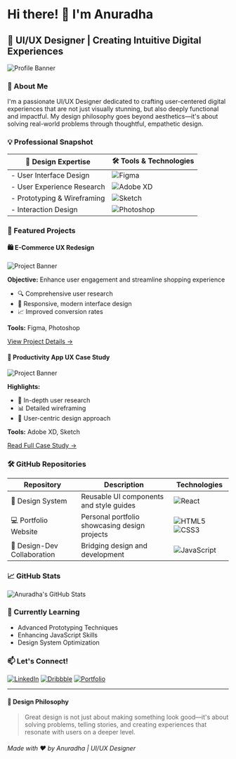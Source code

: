 # Hi there! 👋 I'm Anuradha

## 🌈 UI/UX Designer | Creating Intuitive Digital Experiences

![Profile Banner](https://via.placeholder.com/1000x300.png?text=Anuradha+|+UI/UX+Design)

### 🚀 About Me

I'm a passionate UI/UX Designer dedicated to crafting user-centered digital experiences that are not just visually stunning, but also deeply functional and impactful. My design philosophy goes beyond aesthetics—it's about solving real-world problems through thoughtful, empathetic design.

### 💡 Professional Snapshot

| 🎨 **Design Expertise** | 🛠 **Tools & Technologies** |
|------------------------|----------------------------|
| - User Interface Design | ![Figma](https://img.shields.io/badge/Figma-F24E1E?style=flat&logo=figma&logoColor=white) |
| - User Experience Research | ![Adobe XD](https://img.shields.io/badge/Adobe%20XD-470137?style=flat&logo=Adobe%20XD&logoColor=#FF61F6) |
| - Prototyping & Wireframing | ![Sketch](https://img.shields.io/badge/Sketch-FFB387?style=flat&logo=sketch&logoColor=black) |
| - Interaction Design | ![Photoshop](https://img.shields.io/badge/Adobe%20Photoshop-31A8FF?style=flat&logo=Adobe%20Photoshop&logoColor=black) |

### 🌟 Featured Projects

#### 🛍️ E-Commerce UX Redesign
![Project Banner](https://via.placeholder.com/800x300.png?text=E-Commerce+Redesign)

**Objective:** Enhance user engagement and streamline shopping experience
- 🔍 Comprehensive user research
- 🎨 Responsive, modern interface design
- 📈 Improved conversion rates

**Tools:** Figma, Photoshop

[View Project Details →](#)

#### 📱 Productivity App UX Case Study
![Project Banner](https://via.placeholder.com/800x300.png?text=Productivity+App+UX)

**Highlights:**
- 🧠 In-depth user research
- 📊 Detailed wireframing
- 🚀 User-centric design approach

**Tools:** Adobe XD, Sketch

[Read Full Case Study →](#)

### 🛠 GitHub Repositories

| Repository | Description | Technologies |
|-----------|-------------|--------------|
| 🎨 Design System | Reusable UI components and style guides | ![React](https://img.shields.io/badge/React-61DAFB?style=flat&logo=react&logoColor=black) |
| 💻 Portfolio Website | Personal portfolio showcasing design projects | ![HTML5](https://img.shields.io/badge/HTML5-E34F26?style=flat&logo=html5&logoColor=white) ![CSS3](https://img.shields.io/badge/CSS3-1572B6?style=flat&logo=css3&logoColor=white) |
| 🤝 Design-Dev Collaboration | Bridging design and development | ![JavaScript](https://img.shields.io/badge/JavaScript-F7DF1E?style=flat&logo=javascript&logoColor=black) |

### 📈 GitHub Stats

![Anuradha's GitHub Stats](https://github-readme-stats.vercel.app/api?username=yourusername&show_icons=true&theme=radical)

### 🌱 Currently Learning

- Advanced Prototyping Techniques
- Enhancing JavaScript Skills
- Design System Optimization

### 📫 Let's Connect!

[![LinkedIn](https://img.shields.io/badge/LinkedIn-0A66C2?style=for-the-badge&logo=linkedin&logoColor=white)](#)
[![Dribbble](https://img.shields.io/badge/Dribbble-EA4C89?style=for-the-badge&logo=dribbble&logoColor=white)](#)
[![Portfolio](https://img.shields.io/badge/Portfolio-000000?style=for-the-badge&logo=About.me&logoColor=white)](#)

---

#### 🎉 Design Philosophy

> Great design is not just about making something look good—it's about solving problems, telling stories, and creating experiences that resonate with users on a deeper level.

###### Made with ❤️ by Anuradha | UI/UX Designer
